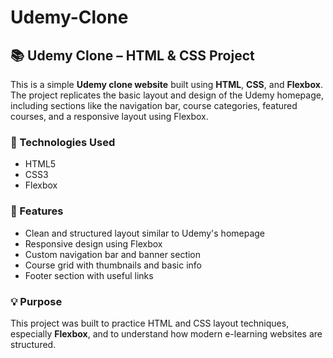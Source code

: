 # Udemy-Clone

## 📚 Udemy Clone – HTML & CSS Project

This is a simple **Udemy clone website** built using **HTML**, **CSS**, and **Flexbox**. The project replicates the basic layout and design of the Udemy homepage, including sections like the navigation bar, course categories, featured courses, and a responsive layout using Flexbox.

### 🔧 Technologies Used

* HTML5
* CSS3
* Flexbox

### 🎯 Features

* Clean and structured layout similar to Udemy's homepage
* Responsive design using Flexbox
* Custom navigation bar and banner section
* Course grid with thumbnails and basic info
* Footer section with useful links

### 💡 Purpose

This project was built to practice HTML and CSS layout techniques, especially **Flexbox**, and to understand how modern e-learning websites are structured.



